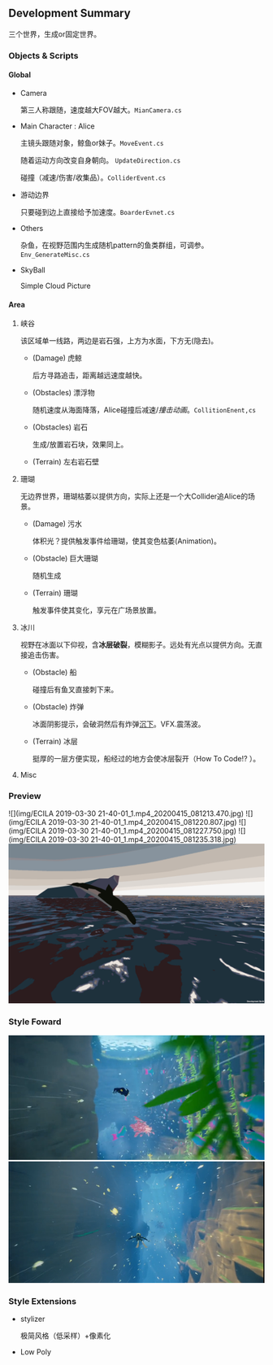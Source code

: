 ## Development Summary

三个世界，生成or固定世界。

### Objects & Scripts

#### Global

- Camera

  第三人称跟随，速度越大FOV越大。`MianCamera.cs`

- Main Character : Alice

  主镜头跟随对象，鲸鱼or妹子。`MoveEvent.cs`

  随着运动方向改变自身朝向。 `UpdateDirection.cs`

  碰撞（减速/伤害/收集品）。`ColliderEvent.cs`

- 游动边界

  只要碰到边上直接给予加速度。`BoarderEvnet.cs`

- Others

  杂鱼，在视野范围内生成随机pattern的鱼类群组，可调参。`Env_GenerateMisc.cs`

- SkyBall

  Simple Cloud Picture

#### Area

1. 峡谷

   该区域单一线路，两边是岩石强，上方为水面，下方无(隐去)。

   - (Damage) 虎鲸

     后方寻路追击，距离越远速度越快。

   - (Obstacles) 漂浮物

     随机速度从海面降落，Alice碰撞后减速/*撞击动画*。`CollitionEnent,cs`

   - (Obstacles) 岩石

     生成/放置岩石块，效果同上。

   - (Terrain) 左右岩石壁

2. 珊瑚

   无边界世界，珊瑚枯萎以提供方向，实际上还是一个大Collider追Alice的场景。

   - (Damage) 污水

     体积光？提供触发事件给珊瑚，使其变色枯萎(Animation)。

   - (Obstacle) 巨大珊瑚

     随机生成

   - (Terrain) 珊瑚

     触发事件使其变化，享元在广场景放置。

3. 冰川

   视野在冰面以下仰视，含**冰层破裂**，模糊影子。远处有光点以提供方向。无直接追击伤害。

   - (Obstacle) 船

     碰撞后有鱼叉直接刺下来。

   - (Obstacle) 炸弹

     冰面阴影提示，会破洞然后有炸弹<u>沉下</u>。VFX.震荡波。

   - (Terrain) 冰层

     挺厚的一层方便实现，船经过的地方会使冰层裂开（How To Code!? ）。

4. Misc


### Preview
![](img/ECILA 2019-03-30 21-40-01_1.mp4_20200415_081213.470.jpg)
![](img/ECILA 2019-03-30 21-40-01_1.mp4_20200415_081220.807.jpg)
![](img/ECILA 2019-03-30 21-40-01_1.mp4_20200415_081227.750.jpg)
![](img/ECILA 2019-03-30 21-40-01_1.mp4_20200415_081235.318.jpg)
![](img/Sp_200415_081455.png)


### Style Foward

![](img/prev01.png)
![](img/prev02.png)

### Style Extensions

- stylizer

  极简风格（低采样）+像素化

- Low Poly






